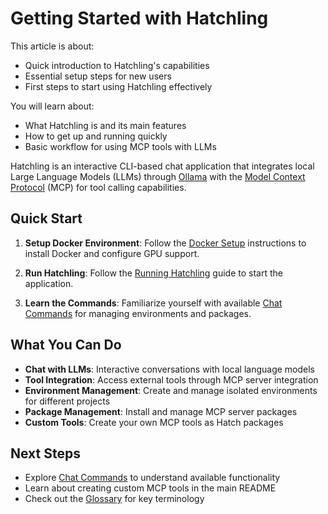 # Getting Started with Hatchling

This article is about:

- Quick introduction to Hatchling's capabilities
- Essential setup steps for new users
- First steps to start using Hatchling effectively

You will learn about:

- What Hatchling is and its main features
- How to get up and running quickly
- Basic workflow for using MCP tools with LLMs

Hatchling is an interactive CLI-based chat application that integrates local Large Language Models (LLMs) through [Ollama](https://ollama.ai/) with the [Model Context Protocol](https://github.com/modelcontextprotocol) (MCP) for tool calling capabilities.

## Quick Start

1. **Setup Docker Environment**: Follow the [Docker Setup](./tutorials/Installation/docker-setup.md) instructions to install Docker and configure GPU support.

2. **Run Hatchling**: Follow the [Running Hatchling](./tutorials/Installation/running_hatchling.md) guide to start the application.

3. **Learn the Commands**: Familiarize yourself with available [Chat Commands](./chat_commands.md) for managing environments and packages.

## What You Can Do

- **Chat with LLMs**: Interactive conversations with local language models
- **Tool Integration**: Access external tools through MCP server integration
- **Environment Management**: Create and manage isolated environments for different projects
- **Package Management**: Install and manage MCP server packages
- **Custom Tools**: Create your own MCP tools as Hatch packages

## Next Steps

- Explore [Chat Commands](./chat_commands.md) to understand available functionality
- Learn about creating custom MCP tools in the main README
- Check out the [Glossary](../appendices/glossary.md) for key terminology